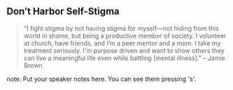 ##  Don’t Harbor Self-Stigma

> “I fight stigma by not having stigma for myself—not hiding from this
> world in shame, but being a productive member of society. I
> volunteer at church, have friends, and I’m a peer mentor and a mom.
> I take my treatment seriously. I'm purpose driven and want to show
> others they can live a meaningful life even while battling [mental
> illness].” – Jamie Brown 


note:
    Put your speaker notes here.
    You can see them pressing 's'.
